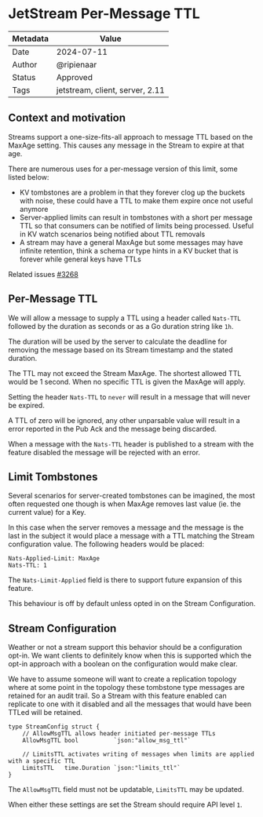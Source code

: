 # JetStream Per-Message TTL

| Metadata | Value                           |
|----------|---------------------------------|
| Date     | 2024-07-11                      |
| Author   | @ripienaar                      |
| Status   | Approved                        |
| Tags     | jetstream, client, server, 2.11 |

## Context and motivation

Streams support a one-size-fits-all approach to message TTL based on the MaxAge setting. This causes any message in the 
Stream to expire at that age.

There are numerous uses for a per-message version of this limit, some listed below:

 * KV tombstones are a problem in that they forever clog up the buckets with noise, these could have a TTL to make them expire once not useful anymore
 * Server-applied limits can result in tombstones with a short per message TTL so that consumers can be notified of limits being processed. Useful in KV watch scenarios being notified about TTL removals
 * A stream may have a general MaxAge but some messages may have infinite retention, think a schema or type hints in a KV bucket that is forever while general keys have TTLs

Related issues [#3268](https://github.com/nats-io/nats-server/issues/3268)

## Per-Message TTL

We will allow a message to supply a TTL using a header called `Nats-TTL` followed by the duration as seconds or as a Go duration string like `1h`.

The duration will be used by the server to calculate the deadline for removing the message based on its Stream 
timestamp and the stated duration.

The TTL may not exceed the Stream MaxAge. The shortest allowed TTL would be 1 second. When no specific TTL is given
the MaxAge will apply.

Setting the header `Nats-TTL` to `never` will result in a message that will never be expired.

A TTL of zero will be ignored, any other unparsable value will result in a error reported in the Pub Ack and the message
being discarded.

When a message with the `Nats-TTL` header is published to a stream with the feature disabled the message will be rejected with an error.

## Limit Tombstones

Several scenarios for server-created tombstones can be imagined, the most often requested one though is when MaxAge
removes last value (ie. the current value) for a Key.

In this case when the server removes a message and the message is the last in the subject it would place a message 
with a TTL matching the Stream configuration value.  The following headers would be placed:

```
Nats-Applied-Limit: MaxAge
Nats-TTL: 1
```

The `Nats-Limit-Applied` field is there to support future expansion of this feature.

This behaviour is off by default unless opted in on the Stream Configuration.

## Stream Configuration

Weather or not a stream support this behavior should be a configuration opt-in. We want clients to definitely know 
when this is supported which the opt-in approach with a boolean on the configuration would make clear.

We have to assume someone will want to create a replication topology where at some point in the topology these tombstone
type messages are retained for an audit trail. So a Stream with this feature enabled can replicate to one with it 
disabled and all the messages that would have been TTLed will be retained.

```golang
type StreamConfig struct {
	// AllowMsgTTL allows header initiated per-message TTLs
	AllowMsgTTL bool          `json:"allow_msg_ttl"`

	// LimitsTTL activates writing of messages when limits are applied with a specific TTL
	LimitsTTL   time.Duration `json:"limits_ttl"`
}
```

The `AllowMsgTTL` field must not be updatable, `LimitsTTL` may be updated.

When either these settings are set the Stream should require API level `1`.
